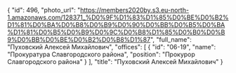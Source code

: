 {
    "id": 496,
    "photo_url": "https://members2020by.s3.eu-north-1.amazonaws.com/128371_%D0%9F%D1%83%D1%85%D0%BE%D0%B2%D1%81%D0%BA%D0%B8%D0%B9%D0%90%D0%BB%D0%B5%D0%BA%D1%81%D0%B5%D0%B9%D0%9C%D0%B8%D1%85%D0%B0%D0%B9%D0%BB%D0%BE%D0%B2%D0%B8%D1%87",
    "full_name": "Пуховский Алексей Михайлович",
    "offices": [
        {
            "id": "06-19",
            "name": "Прокуратура Славгородского района",
            "position": "Прокурор Славгородского района"
        }
    ],
    "title": "Пуховский Алексей Михайлович"
}